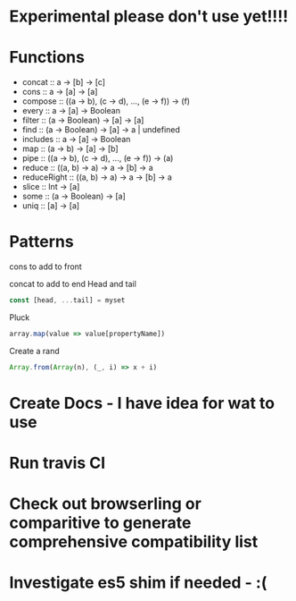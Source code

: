 # Experimental please don't use yet!!!!


# Functions
- concat :: a -> [b] -> [c]
- cons :: a -> [a] -> [a]
- compose :: ((a -> b), (c -> d), ..., (e -> f)) -> (f)
- every  :: a -> [a] -> Boolean
- filter :: (a -> Boolean) -> [a] -> [a]
- find :: (a -> Boolean) -> [a] -> a | undefined
- includes :: a -> [a] -> Boolean
- map :: (a -> b) -> [a] -> [b] 
- pipe :: ((a -> b), (c -> d), ..., (e -> f)) -> (a)
- reduce :: ((a, b) -> a) -> a -> [b] -> a
- reduceRight :: ((a, b) -> a) -> a -> [b] -> a
- slice :: Int -> [a]
- some :: (a -> Boolean) -> [a]
- uniq :: [a] -> [a]


# Patterns
cons to add to front 

concat to add to end
Head and tail
```js
const [head, ...tail] = myset
```

Pluck
```js
array.map(value => value[propertyName])
```

Create a rand
```js
Array.from(Array(n), (_, i) => x + i)
```


# Create Docs - I have idea for wat to use 




# Run travis CI

# Check out browserling or comparitive to generate comprehensive compatibility list

# Investigate es5 shim if needed - :(

